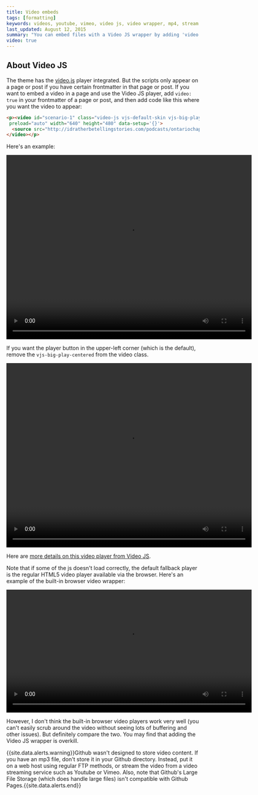 ```yaml
---
title: Video embeds
tags: [formatting]
keywords: videos, youtube, vimeo, video js, video wrapper, mp4, stream
last_updated: August 12, 2015
summary: "You can embed files with a Video JS wrapper by adding 'video: true' in the frontmatter. Alternatively, you can just fall back on the default video wrapper in the browser."
video: true
---
```



## About Video JS
The theme has the [video.js](http://www.videojs.com/) player integrated. But the scripts only appear on a page or post if you have certain frontmatter in that page or post. If you want to embed a video in a page and use the Video JS player, add `video: true` in your frontmatter of a page or post, and then add code like this where you want the video to appear:

```html
<p><video id="scenario-1" class="video-js vjs-default-skin vjs-big-play-centered" controls
 preload="auto" width="640" height="480" data-setup='{}'>
  <source src="http://idratherbetellingstories.com/podcasts/ontariochapterpresentation/ontariochapterv4.mp4" type='video/mp4'>
</video></p>
```

Here's an example: 

<p><video id="scenario-1" class="video-js vjs-default-skin vjs-big-play-centered" controls
 preload="auto" width="640"  height="480" data-setup='{}'>
  <source src="http://idratherbetellingstories.com/podcasts/ontariochapterpresentation/ontariochapterv4.mp4" type='video/mp4'>
</video></p>

If you want the player button in the upper-left corner (which is the default), remove the `vjs-big-play-centered` from the video class.

<p><video id="scenario-1" class="video-js vjs-default-skin" controls
 preload="auto" width="640" height="480" data-setup='{}'>
  <source src="http://idratherbetellingstories.com/podcasts/ontariochapterpresentation/ontariochapterv4.mp4" type='video/mp4'>
</video></p>

Here are [more details on this video player from Video JS](https://github.com/videojs/video.js/blob/stable/docs/guides/setup.md).

Note that if some of the js doesn't load correctly, the default fallback player is the regular HTML5 video player available via the browser. Here's an example of the built-in browser video wrapper:

<p><video width="640" controls>
  <source src="http://idratherbetellingstories.com/podcasts/ontariochapterpresentation/ontariochapterv4.mp4" type="video/mp4">
Your browser does not support the video tag.
</video></p>

However, I don't think the built-in browser video players work very well (you can't easily scrub around the video without seeing lots of buffering and other issues). But definitely compare the two. You may find that adding the Video JS wrapper is overkill.

{{site.data.alerts.warning}}Github wasn't designed to store video content. If you have an mp3 file, don't store it in your Github directory. Instead, put it on a web host using regular FTP methods, or stream the video from a video streaming service such as Youtube or Vimeo. Also, note that Github's Large File Storage (which does handle large files) isn't compatible with Github Pages.{{site.data.alerts.end}}